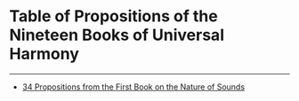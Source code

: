 # Table of Propositions of the Nineteen Books of Universal Harmony

---

- [34 Propositions from the First Book on the Nature of Sounds](./prop34-first-bk.md)
